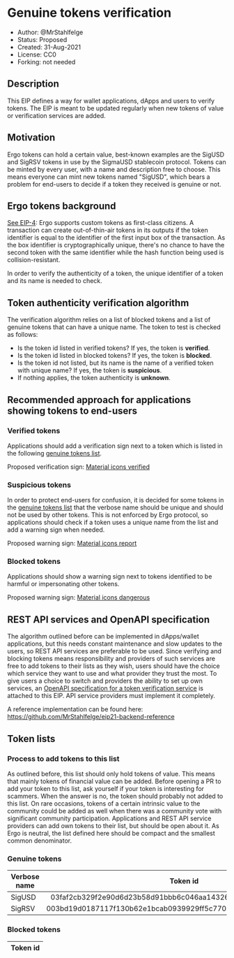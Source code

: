 # Genuine tokens verification

* Author: @MrStahlfelge
* Status: Proposed
* Created: 31-Aug-2021
* License: CC0
* Forking: not needed 

## Description 

This EIP defines a way for wallet applications, dApps and users to verify tokens. The EIP is meant to be updated regularly when new tokens of value or verification 
services are added.

## Motivation 

Ergo tokens can hold a certain value, best-known examples are the SigUSD and SigRSV tokens in use by the SigmaUSD stablecoin protocol. 
Tokens can be minted by every user, with a name and description free to choose. This means everyone can mint new tokens named "SigUSD", which bears a problem for 
end-users to decide if a token they received is genuine or not.

## Ergo tokens background

[See EIP-4](eip-0004.md): Ergo supports custom tokens as first-class citizens. A transaction can create out-of-thin-air tokens in its outputs if the token 
identifier is equal to the identifier of the first input box of the transaction.
As the box identifier is cryptographically unique, there's no chance to have the second token with the same identifier while the hash function being used 
is collision-resistant. 

In order to verify the authenticity of a token, the unique identifier of a token and its name is needed to check.

## Token authenticity verification algorithm

The verification algorithm relies on a list of blocked tokens and a list of genuine tokens that can have a unique name.
The token to test is checked as follows:
- Is the token id listed in verified tokens? If yes, the token is **verified**.
- Is the token id listed in blocked tokens? If yes, the token is **blocked**.
- Is the token id not listed, but its name is the name of a verified token with unique name? If yes, the token is **suspicious**.
- If nothing applies, the token authenticity is **unknown**.

## Recommended approach for applications showing tokens to end-users

### Verified tokens 
Applications should add a verification sign next to a token which is listed in the following [genuine tokens list](#genuine-tokens).

Proposed verification sign: [Material icons verified](https://fonts.google.com/icons?selected=Material%20Icons%20Outlined%3Averified%3A)

### Suspicious tokens
In order to protect end-users for confusion, it is decided for some tokens in the [genuine tokens list](#genuine-tokens) that the verbose name should be 
unique and should not be used by other tokens. 
This is not enforced by Ergo protocol, so applications should check if a token uses a unique name from the list and add a warning sign when needed.

Proposed warning sign: [Material icons report](https://fonts.google.com/icons?selected=Material%20Icons%20Outlined%3Areport%3A)

### Blocked tokens
Applications should show a warning sign next to tokens identified to be harmful or impersonating other tokens.

Proposed warning sign: [Material icons dangerous](https://fonts.google.com/icons?selected=Material%20Icons%20Outlined%3Adangerous%3A)

## REST API services and OpenAPI specification

The algorithm outlined before can be implemented in dApps/wallet applications, but this needs constant maintenance and slow updates to the users, so 
REST API services are preferable to be used. Since verifying and blocking tokens means responsibility and providers of such services are free to add
tokens to their lists as they wish, users should have the choice which service they want to use and what provider they trust the most. To give
users a choice to switch and providers the ability to set up own services, an 
[OpenAPI specification for a token verification service](eip-0021/openapi.yaml) 
is attached to this EIP. API service providers must implement it completely.

A reference implementation can be found here: https://github.com/MrStahlfelge/eip21-backend-reference

## Token lists

### Process to add tokens to this list

As outlined before, this list should only hold tokens of value. This means that mainly tokens of financial value can be added. Before opening a PR to add your token to
this list, ask yourself if your token is interesting for scammers. When the answer is no, the token should probably not added to this list.
On rare occasions, tokens of a certain intrinsic value to the community could be added as well when there was a community vote with significant community participation.
Applications and REST API service providers can add own tokens to their list, but should be open about it. As Ergo is neutral, the list defined here should be 
compact and the smallest common denominator.

### Genuine tokens

| Verbose name       | Token id                                                         | Unique name | Issuer
| ------------------ |:----------------------------------------------------------------:| -----------:| ------
| SigUSD             | 03faf2cb329f2e90d6d23b58d91bbb6c046aa143261cc21f52fbe2824bfcbf04 | yes         | sigmausd.io
| SigRSV             | 003bd19d0187117f130b62e1bcab0939929ff5c7709f843c5c4dd158949285d0 | yes         | sigmausd.io

### Blocked tokens

| Token id                                        | 
|:-----------------------------------------------:| 
